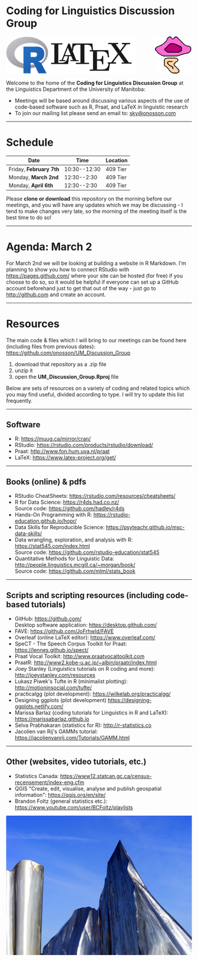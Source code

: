 <p align="center">

# Coding for Linguistics Discussion Group

<img src="images/R.png" align="left"> <img src="images/LaTeX.png"> <img src="images/Praat.png" align="right">

</p>

Welcome to the home of the **Coding for Linguistics Discussion Group** at the Linguistics Department of the University of Manitoba:

* Meetings will be based around discussing various aspects of the use of code-based software such as R, Praat, and LaTeX in linguistic research
* To join our mailing list please send an email to: <sky@onosson.com>

---

# Schedule

Date | Time | Location
-|-|-
Friday, **February 7th** | 10:30--12:30 | 409 Tier
Monday, **March 2nd** | 12:30--2:30 | 409 Tier
Monday, **April 6th** | 12:30--2:30 | 409 Tier

Please **clone or download** this repository on the morning before our meetings, and you will have any updates which we may be discussing - I tend to make changes very late, so the morning of the meeting itself is the best time to do so!

---

# Agenda: March 2

For March 2nd we will be looking at building a website in R Markdown. I'm planning to show you how to connect RStudio with https://pages.github.com/ where your site can be hosted (for free) if you choose to do so, so it would be helpful if everyone can set up a GitHub account beforehand just to get that out of the way - just go to http://github.com and create an account.

---

# Resources

The main code & files which I will bring to our meetings can be found here (including files from previous dates): https://github.com/onosson/UM_Discussion_Group

1. download that repository as a .zip file
1. unzip it
1. open the **UM_Discussion_Group.Rproj** file

Below are sets of resources on a variety of coding and related topics which you may find useful, divided according to type. I will try to update this list frequently.

---

## Software

* R: https://muug.ca/mirror/cran/
* RStudio: https://rstudio.com/products/rstudio/download/
* Praat: http://www.fon.hum.uva.nl/praat
* LaTeX: https://www.latex-project.org/get/

---

## Books (online) & pdfs

* RStudio CheatSheets: https://rstudio.com/resources/cheatsheets/
* R for Data Science: https://r4ds.had.co.nz/ <br> Source code: https://github.com/hadley/r4ds
* Hands-On Programming with R: https://rstudio-education.github.io/hopr/
* Data Skills for Reproducible Science: https://psyteachr.github.io/msc-data-skills/
* Data wrangling, exploration, and analysis with R: https://stat545.com/index.html <br> Source code: https://github.com/rstudio-education/stat545
* Quantitative Methods for Linguistic Data: http://people.linguistics.mcgill.ca/~morgan/book/ <br> Source code: https://github.com/mlml/stats_book

---

## Scripts and scripting resources (including code-based tutorials)

* GitHub: https://github.com/ <br> Desktop software application: https://desktop.github.com/
* FAVE: https://github.com/JoFrhwld/FAVE
* Overleaf (online LaTeX editor): https://www.overleaf.com/
* SpeCT - The Speech Corpus Toolkit for Praat: https://lennes.github.io/spect/
* Praat Vocal Toolkit: http://www.praatvocaltoolkit.com
* PraatR: http://www2.kobe-u.ac.jp/~albin/praatr/index.html
* Joey Stanley (Linguistics tutorials on R coding and more): http://joeystanley.com/resources
* Lukasz Piwek's Tufte in R (minimalist plotting): http://motioninsocial.com/tufte/
* practicalgg (plot development): https://wilkelab.org/practicalgg/
* Designing ggplots (plot development) https://designing-ggplots.netlify.com/
* Marissa Barlaz (coding tutorials for Linguistics in R and LaTeX): https://marissabarlaz.github.io
* Selva Prabhakaran (statistics for R): http://r-statistics.co
* Jacolien van Rij's GAMMs tutorial: https://jacolienvanrij.com/Tutorials/GAMM.html

---

## Other (websites, video tutorials, etc.)

* Statistics Canada: https://www12.statcan.gc.ca/census-recensement/index-eng.cfm
* QGIS "Create, edit, visualise, analyse and publish geospatial information": https://qgis.org/en/site/
* Brandon Foltz (general statistics etc.): https://www.youtube.com/user/BCFoltz/playlists

<img src="images/ice.jpg">
